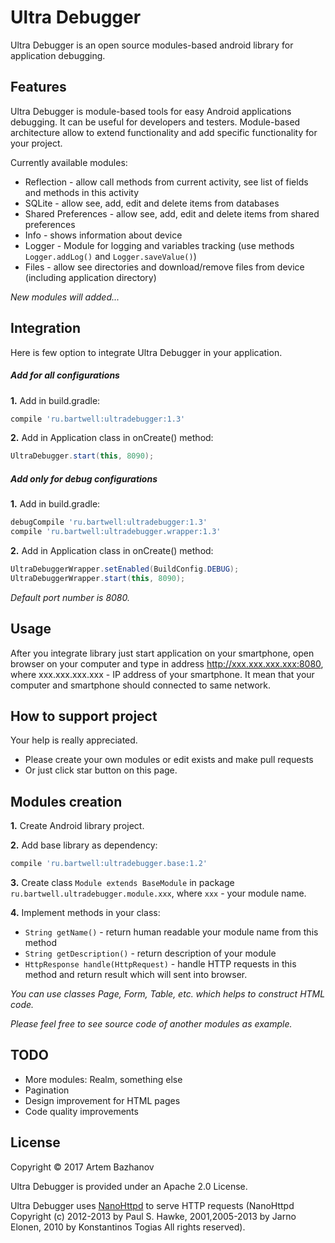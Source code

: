 Ultra Debugger
============

Ultra Debugger is an open source modules-based android library for application debugging.

## Features

Ultra Debugger is module-based tools for easy Android applications debugging. It can be useful for developers and testers. Module-based architecture allow to extend functionality and add specific functionality for your project.

Currently available modules:

* Reflection - allow call methods from current activity, see list of fields and methods in this activity
* SQLite - allow see, add, edit and delete items from databases
* Shared Preferences - allow see, add, edit and delete items from shared preferences
* Info - shows information about device
* Logger - Module for logging and variables tracking (use methods `Logger.addLog()` and `Logger.saveValue()`)
* Files - allow see directories and download/remove files from device (including application directory)

_New modules will added..._

## Integration

Here is few option to integrate Ultra Debugger in your application.

##### Add for all configurations

__1.__ Add in build.gradle:
```groovy
compile 'ru.bartwell:ultradebugger:1.3'
```

__2.__ Add in Application class in onCreate() method:
```groovy
UltraDebugger.start(this, 8090);
```

##### Add only for debug configurations

__1.__ Add in build.gradle:
```groovy
debugCompile 'ru.bartwell:ultradebugger:1.3'
compile 'ru.bartwell:ultradebugger.wrapper:1.3'
```

__2.__ Add in Application class in onCreate() method:

```java
UltraDebuggerWrapper.setEnabled(BuildConfig.DEBUG);
UltraDebuggerWrapper.start(this, 8090);
```

_Default port number is 8080._

## Usage

After you integrate library just start application on your smartphone, open browser on your computer and type in address http://xxx.xxx.xxx.xxx:8080, where xxx.xxx.xxx.xxx - IP address of your smartphone. It mean that your computer and smartphone should connected to same network.

## How to support project

Your help is really appreciated.
* Please create your own modules or edit exists and make pull requests
* Or just click star button on this page.

## Modules creation

__1.__ Create Android library project.

__2.__ Add base library as dependency:
```groovy
compile 'ru.bartwell:ultradebugger.base:1.2'
```

__3.__ Create class `Module extends BaseModule` in package `ru.bartwell.ultradebugger.module.xxx`, where `xxx` - your module name.

__4.__ Implement methods in your class:
 * `String getName()` - return human readable your module name from this method
 * `String getDescription()` - return description of your module
 * `HttpResponse handle(HttpRequest)` - handle HTTP requests in this method and return result which will sent into browser.

_You can use classes Page, Form, Table, etc. which helps to construct HTML code._

_Please feel free to see source code of another modules as example._

## TODO

* More modules: Realm, something else
* Pagination
* Design improvement for HTML pages
* Code quality improvements

## License

Copyright © 2017 Artem Bazhanov

Ultra Debugger is provided under an Apache 2.0 License.

Ultra Debugger uses [NanoHttpd](https://github.com/NanoHttpd/nanohttpd) to serve HTTP requests (NanoHttpd Copyright (c) 2012-2013 by Paul S. Hawke, 2001,2005-2013 by Jarno Elonen, 2010 by Konstantinos Togias All rights reserved).